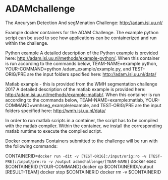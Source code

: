 # ADAMchallenge
The Aneurysm Detection And segMenation Challenge: http://adam.isi.uu.nl/

Example docker containers for the ADAM Challenge. The example python script can be used to see how applications can be containerized and run within the challenge.

Python example
A detailed description of the Python example is provided here: http://adam.isi.uu.nl/methods/example-python/. When this container is run according to the commands below, TEAM-NAME=example:python, YOUR-COMMAND=python /adam_example/example.py, and TEST-ORIG/PRE are the input folders specified here: http://adam.isi.uu.nl/data/

Matlab example - this is provided from the WMH segmentation challenge 2017
A detailed description of the matlab example is provided here: http://adam.isi.uu.nl/methods/example-matlab/. When this container is run according to the commands below, TEAM-NAME=example:matlab, YOUR-COMMAND=wmhseg_example/example, and TEST-ORIG/PRE are the input folders specified here: http://wmh.isi.uu.nl/data/

In order to run matlab scripts in a container, the script has to be compiled with the matlab compiler. Within the container, we install the corresponding matlab runtime to execute the compiled script.

Docker commands
Containers submitted to the challenge will be run with the following commands:

CONTAINERID=`docker run -dit -v [TEST-ORIG]:/input/orig:ro -v [TEST-PRE]:/input/pre:ro -v /output adamchallenge/[TEAM-NAME]`
docker exec $CONTAINERID [YOUR-COMMAND]
docker cp $CONTAINERID:/output [RESULT-TEAM]
docker stop $CONTAINERID
docker rm -v $CONTAINERID